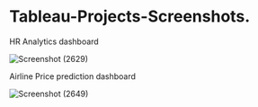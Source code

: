 # Tableau-Projects-Screenshots.
HR Analytics dashboard

![Screenshot (2629)](https://user-images.githubusercontent.com/111626329/213457972-3e4a2fb4-e0e6-4e8a-9e4e-68d0a47e698d.png)

Airline Price prediction dashboard

![Screenshot (2649)](https://user-images.githubusercontent.com/111626329/214237153-e1ddf353-372d-4c27-bd7f-622f715998ec.png)

